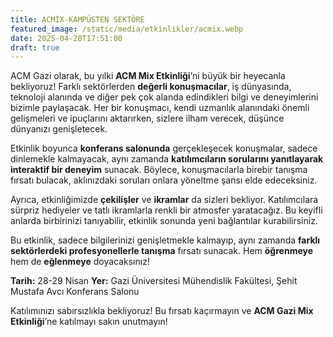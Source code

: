 ```yaml
---
title: ACMİX-KAMPÜSTEN SEKTÖRE
featured_image: /static/media/etkinlikler/acmix.webp
date: 2025-04-28T17:51:00
draft: true
---
```

ACM Gazi olarak, bu yılki **ACM Mix Etkinliği**’ni büyük bir heyecanla bekliyoruz!
Farklı sektörlerden **değerli konuşmacılar**, iş dünyasında, teknoloji alanında ve diğer pek çok alanda edindikleri bilgi ve deneyimlerini bizimle paylaşacak. Her bir konuşmacı, kendi uzmanlık alanındaki önemli gelişmeleri ve ipuçlarını aktarırken, sizlere ilham verecek, düşünce dünyanızı genişletecek.

Etkinlik boyunca **konferans salonunda** gerçekleşecek konuşmalar, sadece dinlemekle kalmayacak, aynı zamanda **katılımcıların sorularını yanıtlayarak interaktif bir deneyim** sunacak. Böylece, konuşmacılarla birebir tanışma fırsatı bulacak, aklınızdaki soruları onlara yöneltme şansı elde edeceksiniz.

Ayrıca, etkinliğimizde **çekilişler** ve **ikramlar** da sizleri bekliyor. Katılımcılara sürpriz hediyeler ve tatlı ikramlarla renkli bir atmosfer yaratacağız. Bu keyifli anlarda birbirinizi tanıyabilir, etkinlik sonunda yeni bağlantılar kurabilirsiniz.

Bu etkinlik, sadece bilgilerinizi genişletmekle kalmayıp, aynı zamanda **farklı sektörlerdeki profesyonellerle tanışma** fırsatı sunacak. Hem **öğrenmeye** hem de **eğlenmeye** doyacaksınız!

**Tarih:** 28-29 Nisan
**Yer:** Gazi Üniversitesi Mühendislik Fakültesi, Şehit Mustafa Avcı Konferans Salonu

Katılımınızı sabırsızlıkla bekliyoruz! Bu fırsatı kaçırmayın ve **ACM Gazi Mix Etkinliği**’ne katılmayı sakın unutmayın!
